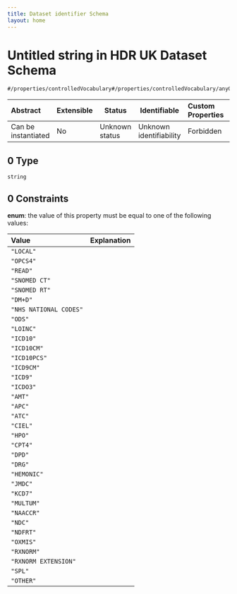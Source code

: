 ```yaml
---
title: Dataset identifier Schema
layout: home
---
```

# Untitled string in HDR UK Dataset Schema

```txt
#/properties/controlledVocabulary#/properties/controlledVocabulary/anyOf/0
```




| Abstract            | Extensible | Status         | Identifiable            | Custom Properties | Additional Properties | Access Restrictions | Defined In                                                                    |
| :------------------ | ---------- | -------------- | ----------------------- | :---------------- | --------------------- | ------------------- | ----------------------------------------------------------------------------- |
| Can be instantiated | No         | Unknown status | Unknown identifiability | Forbidden         | Allowed               | none                | [dataset.schema.json\*](../schema/dataset.schema.json "open original schema") |

## 0 Type

`string`

## 0 Constraints

**enum**: the value of this property must be equal to one of the following values:

| Value                  | Explanation |
| :--------------------- | ----------- |
| `"LOCAL"`              |             |
| `"OPCS4"`              |             |
| `"READ"`               |             |
| `"SNOMED CT"`          |             |
| `"SNOMED RT"`          |             |
| `"DM+D"`               |             |
| `"NHS NATIONAL CODES"` |             |
| `"ODS"`                |             |
| `"LOINC"`              |             |
| `"ICD10"`              |             |
| `"ICD10CM"`            |             |
| `"ICD10PCS"`           |             |
| `"ICD9CM"`             |             |
| `"ICD9"`               |             |
| `"ICDO3"`              |             |
| `"AMT"`                |             |
| `"APC"`                |             |
| `"ATC"`                |             |
| `"CIEL"`               |             |
| `"HPO"`                |             |
| `"CPT4"`               |             |
| `"DPD"`                |             |
| `"DRG"`                |             |
| `"HEMONIC"`            |             |
| `"JMDC"`               |             |
| `"KCD7"`               |             |
| `"MULTUM"`             |             |
| `"NAACCR"`             |             |
| `"NDC"`                |             |
| `"NDFRT"`              |             |
| `"OXMIS"`              |             |
| `"RXNORM"`             |             |
| `"RXNORM EXTENSION"`   |             |
| `"SPL"`                |             |
| `"OTHER"`              |             |
